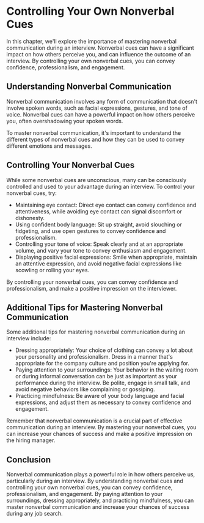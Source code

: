 Controlling Your Own Nonverbal Cues
==================================================================================

In this chapter, we'll explore the importance of mastering nonverbal communication during an interview. Nonverbal cues can have a significant impact on how others perceive you, and can influence the outcome of an interview. By controlling your own nonverbal cues, you can convey confidence, professionalism, and engagement.

Understanding Nonverbal Communication
-------------------------------------

Nonverbal communication involves any form of communication that doesn't involve spoken words, such as facial expressions, gestures, and tone of voice. Nonverbal cues can have a powerful impact on how others perceive you, often overshadowing your spoken words.

To master nonverbal communication, it's important to understand the different types of nonverbal cues and how they can be used to convey different emotions and messages.

Controlling Your Nonverbal Cues
-------------------------------

While some nonverbal cues are unconscious, many can be consciously controlled and used to your advantage during an interview. To control your nonverbal cues, try:

* Maintaining eye contact: Direct eye contact can convey confidence and attentiveness, while avoiding eye contact can signal discomfort or dishonesty.
* Using confident body language: Sit up straight, avoid slouching or fidgeting, and use open gestures to convey confidence and professionalism.
* Controlling your tone of voice: Speak clearly and at an appropriate volume, and vary your tone to convey enthusiasm and engagement.
* Displaying positive facial expressions: Smile when appropriate, maintain an attentive expression, and avoid negative facial expressions like scowling or rolling your eyes.

By controlling your nonverbal cues, you can convey confidence and professionalism, and make a positive impression on the interviewer.

Additional Tips for Mastering Nonverbal Communication
-----------------------------------------------------

Some additional tips for mastering nonverbal communication during an interview include:

* Dressing appropriately: Your choice of clothing can convey a lot about your personality and professionalism. Dress in a manner that's appropriate for the company culture and position you're applying for.
* Paying attention to your surroundings: Your behavior in the waiting room or during informal conversation can be just as important as your performance during the interview. Be polite, engage in small talk, and avoid negative behaviors like complaining or gossiping.
* Practicing mindfulness: Be aware of your body language and facial expressions, and adjust them as necessary to convey confidence and engagement.

Remember that nonverbal communication is a crucial part of effective communication during an interview. By mastering your nonverbal cues, you can increase your chances of success and make a positive impression on the hiring manager.

Conclusion
----------

Nonverbal communication plays a powerful role in how others perceive us, particularly during an interview. By understanding nonverbal cues and controlling your own nonverbal cues, you can convey confidence, professionalism, and engagement. By paying attention to your surroundings, dressing appropriately, and practicing mindfulness, you can master nonverbal communication and increase your chances of success during any job search.
